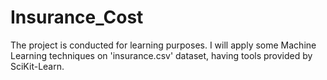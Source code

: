 # Insurance_Cost
The project is conducted for learning purposes. I will apply some Machine Learning techniques on 'insurance.csv' dataset, having tools provided by SciKit-Learn.
